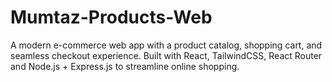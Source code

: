 # Mumtaz-Products-Web
A modern e-commerce web app with a product catalog, shopping cart, and seamless checkout experience. Built with React, TailwindCSS, React Router and Node.js + Express.js to streamline online shopping.
